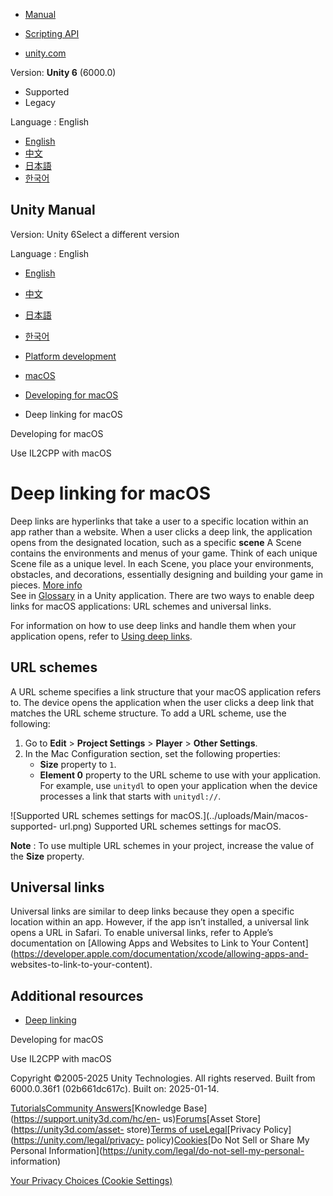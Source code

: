 [](https://docs.unity3d.com)

  * [Manual](../Manual/index.html)
  * [Scripting API](../ScriptReference/index.html)

  * [unity.com](https://unity.com/)

Version: **Unity 6** (6000.0)

  * Supported
  * Legacy

Language : English

  * [English](/Manual/deep-linking-macos.html)
  * [中文](/cn/current/Manual/deep-linking-macos.html)
  * [日本語](/ja/current/Manual/deep-linking-macos.html)
  * [한국어](/kr/current/Manual/deep-linking-macos.html)

[](https://docs.unity3d.com)

## Unity Manual

Version: Unity 6Select a different version

Language : English

  * [English](/Manual/deep-linking-macos.html)
  * [中文](/cn/current/Manual/deep-linking-macos.html)
  * [日本語](/ja/current/Manual/deep-linking-macos.html)
  * [한국어](/kr/current/Manual/deep-linking-macos.html)

  * [Platform development ](PlatformSpecific.html)
  * [macOS](AppleMac.html)
  * [Developing for macOS](macosdevelopment.html)
  * Deep linking for macOS

[](macosdevelopment.html)

Developing for macOS

[](macOSIL2CPPScriptingBackend.html)

Use IL2CPP with macOS

# Deep linking for macOS

Deep links are hyperlinks that take a user to a specific location within an
app rather than a website. When a user clicks a deep link, the application
opens from the designated location, such as a specific **scene** A Scene
contains the environments and menus of your game. Think of each unique Scene
file as a unique level. In each Scene, you place your environments, obstacles,
and decorations, essentially designing and building your game in pieces. [More
info](CreatingScenes.html)  
See in [Glossary](Glossary.html#Scene) in a Unity application. There are two
ways to enable deep links for macOS applications: URL schemes and universal
links.

For information on how to use deep links and handle them when your application
opens, refer to [Using deep links](deep-linking.html#using-deep-links).

## URL schemes

A URL scheme specifies a link structure that your macOS application refers to.
The device opens the application when the user clicks a deep link that matches
the URL scheme structure. To add a URL scheme, use the following:

  1. Go to **Edit** > **Project Settings** > **Player** > **Other Settings**.
  2. In the Mac Configuration section, set the following properties: 
     * **Size** property to `1`.
     * **Element 0** property to the URL scheme to use with your application. For example, use `unitydl` to open your application when the device processes a link that starts with `unitydl://`.

![Supported URL schemes settings for macOS.](../uploads/Main/macos-supported-
url.png) Supported URL schemes settings for macOS.

**Note** : To use multiple URL schemes in your project, increase the value of
the **Size** property.

## Universal links

Universal links are similar to deep links because they open a specific
location within an app. However, if the app isn’t installed, a universal link
opens a URL in Safari. To enable universal links, refer to Apple’s
documentation on [Allowing Apps and Websites to Link to Your
Content](https://developer.apple.com/documentation/xcode/allowing-apps-and-
websites-to-link-to-your-content).

## Additional resources

  * [Deep linking](deep-linking.html)

[](macosdevelopment.html)

Developing for macOS

[](macOSIL2CPPScriptingBackend.html)

Use IL2CPP with macOS

Copyright ©2005-2025 Unity Technologies. All rights reserved. Built from
6000.0.36f1 (02b661dc617c). Built on: 2025-01-14.

[Tutorials](https://learn.unity.com/)[Community
Answers](https://answers.unity3d.com)[Knowledge
Base](https://support.unity3d.com/hc/en-
us)[Forums](https://forum.unity3d.com)[Asset Store](https://unity3d.com/asset-
store)[Terms of
use](https://docs.unity3d.com/Manual/TermsOfUse.html)[Legal](https://unity.com/legal)[Privacy
Policy](https://unity.com/legal/privacy-
policy)[Cookies](https://unity.com/legal/cookie-policy)[Do Not Sell or Share
My Personal Information](https://unity.com/legal/do-not-sell-my-personal-
information)

[Your Privacy Choices (Cookie Settings)](javascript:void\(0\);)

